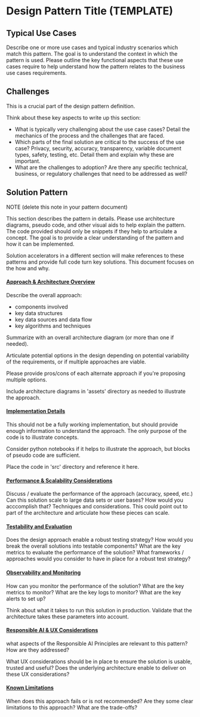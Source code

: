 # Design Pattern Title (TEMPLATE)

## Typical Use Cases

Describe one or more use cases and typical industry scenarios which match this pattern. The goal is to understand the context in which the pattern is used. Please outline the key functional aspects that these use cases require to help understand how the pattern relates to the business use cases requirements.

## Challenges

This is a crucial part of the design pattern definition.

Think about these key aspects to write up this section:
- What is typically very challenging about the use case cases? Detail the mechanics of the process and the challenges that are faced.
- Which parts of the final solution are critical to the success of the use case? Privacy, security, accuracy, transparency, variable document types, safety, testing, etc. Detail them and explain why these are important.
- What are the challenges to adoption? Are there any specific technical, business, or regulatory challenges that need to be addressed as well?

## Solution Pattern

NOTE (delete this note in your pattern document)

This section describes the pattern in details. Please use architecture diagrams, pseudo code, and other visual aids to help explain the pattern. The code provided should only be snippets if they help to articulate a concept. The goal is to provide a clear understanding of the pattern and how it can be implemented.

Solution accelerators in a different section will make references to these patterns and provide full code turn key solutions. This document focuses on the how and why.

#### <u>Approach & Architecture Overview</u>

Describe the overall approach:
- components involved
- key data structures
- key data sources and data flow
- key algorithms and techniques

Summarize with an overall architecture diagram (or more than one if needed).

Articulate potential options in the design depending on potential variability of the requirements, or if multiple approaches are viable.

Please provide pros/cons of each alternate approach if you're proposing multiple options.

Include architecture diagrams in 'assets' directory as needed to illustrate the approach.

#### <u>Implementation Details</u>

This should not be a fully working implementation, but should provide enough information to understand the approach. The only purpose of the code is to illustrate concepts.

Consider python notebooks if it helps to illustrate the approach, but blocks of pseudo code are sufficient.

Place the code in 'src' directory and reference it here.

#### <u>Performance & Scalability Considerations</u>

Discuss / evaluate the performance of the approach (accuracy, speed, etc.)
Can this solution scale to large data sets or user bases? How would you acccomplish that? Techniques and considerations. This could point out to part of the architecture and articulate how these pieces can scale.

#### <u>Testability and Evaluation</u>

Does the design approach enable a robust testing strategy?
How would you break the overall solutions into testable components?
What are the key metrics to evaluate the performance of the solution?
What frameworks / approaches would you consider to have in place for a robust test strategy?

#### <u>Observability and Monitoring</u>

How can you monitor the performance of the solution? What are the key metrics to monitor? What are the key logs to monitor? What are the key alerts to set up?

Think about what it takes to run this solution in production. Validate that the architecture takes these parameters into account.

#### <u>Responsible AI & UX Considerations</u>

what aspects of the Responsible AI Principles are relevant to this pattern? How are they addressed?

What UX considerations should be in place to ensure the solution is usable, trusted and useful? Does the underlying architecture enable to deliver on these UX considerations?

#### <u>Known Limitations</u>

When does this approach fails or is not recommended?
Are they some clear limitations to this approach? What are the trade-offs?